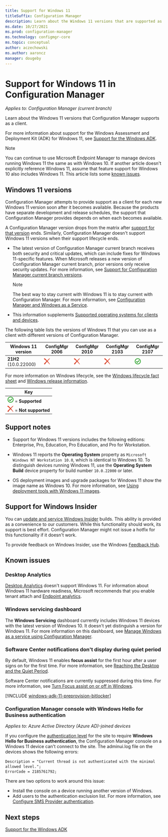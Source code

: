 ```yaml
---
title: Support for Windows 11
titleSuffix: Configuration Manager
description: Learn about the Windows 11 versions that are supported as clients with Configuration Manager.
ms.date: 10/27/2021
ms.prod: configuration-manager
ms.technology: configmgr-core
ms.topic: conceptual
author: aczechowski
ms.author: aaroncz
manager: dougeby
---
```


# Support for Windows 11 in Configuration Manager  

*Applies to: Configuration Manager (current branch)*

Learn about the Windows 11 versions that Configuration Manager supports as a client.

For more information about support for the Windows Assessment and Deployment Kit (ADK) for Windows 11, see [Support for the Windows ADK](support-for-windows-adk.md).

> [!NOTE]
> You can continue to use Microsoft Endpoint Manager to manage devices running Windows 11 the same as with Windows 10. If another article doesn't explicitly reference Windows 11, assume that feature support for Windows 10 also includes Windows 11. This article lists some [known issues](#known-issues).

<!--
> [!TIP]
> Windows Server builds as a client are supported the same as the associated Windows 11 version. For example, Windows Server 2022 is the same build version as Windows 11 ..., and Windows Server version ... is the same build version as Windows 11, version .... 
>
> For more information on Windows Server as a site system, see [Supported operating systems for Configuration Manager site system servers](supported-operating-systems-for-site-system-servers.md).
-->

## Windows 11 versions

Configuration Manager attempts to provide support as a client for each new Windows 11 version soon after it becomes available. Because the products have separate development and release schedules, the support that Configuration Manager provides depends on when each becomes available.

A Configuration Manager version drops from the matrix after [support for that version](../../servers/manage/current-branch-versions-supported.md) ends. Similarly, Configuration Manager doesn't support Windows 11 versions when their support lifecycle ends.

- The latest version of Configuration Manager current branch receives both security and critical updates, which can include fixes for Windows 11-specific features. When Microsoft releases a new version of Configuration Manager current branch, prior versions only receive security updates. For more information, see [Support for Configuration Manager current branch versions](../../servers/manage/current-branch-versions-supported.md).

    > [!NOTE]
    > The best way to stay current with Windows 11 is to stay current with Configuration Manager. For more information, see [Configuration Manager and Windows as a Service](../../understand/configuration-manager-and-windows-as-service.md).

- This information supplements [Supported operating systems for clients and devices](supported-operating-systems-for-clients-and-devices.md).

The following table lists the versions of Windows 11 that you can use as a client with different versions of Configuration Manager.

| Windows 11 version                         | ConfigMgr 2006 | ConfigMgr 2010 | ConfigMgr 2103 | ConfigMgr 2107 |
|--------------------------------------------|----------------|----------------|----------------|----------------|
| **21H2**<br>(10.0.22000) <!--2024-10-08--> | ![Not supported](media/red-x.png) | ![Not supported](media/red-x.png) | ![Not supported](media/red-x.png) | ![Supported](media/green-check.png) |

<!--
All currently supported versions of Configuration Manager current branch support the following Windows 11 LTSC editions:

- **Enterprise LTSC xxxx** <!--mm/dd/yyyy
-->

For more information on Windows lifecycle, see the [Windows lifecycle fact sheet](/lifecycle/faq/windows) and [Windows release information](/windows/release-health/windows11-release-information).

| Key |
|--|
| ![Supported](media/green-check.png) = **Supported** |
| ![Not supported](media/red-x.png) = **Not supported** |

## Support notes

- Support for Windows 11 versions includes the following editions: Enterprise, Pro, Education, Pro Education, and Pro for Workstation.

- Windows 11 reports the **Operating System** property as `Microsoft Windows NT Workstation 10.0`, which is identical to Windows 10. To distinguish devices running Windows 11, use the **Operating System Build** device property for build number `10.0.22000` or later.<!-- 11059508 -->

- OS deployment images and upgrade packages for Windows 11 show the image name as Windows 10. For more information, see [Using deployment tools with Windows 11 images](/windows-hardware/manufacture/desktop/using-deployment-tools-with-windows-11).<!--11128713-->

## Support for Windows Insider

You can [update and service Windows Insider](../../../sum/get-started/configure-classifications-and-products.md#bkmk_WIfB) builds. This ability is provided as a convenience to our customers. While this functionality should work, its support is best effort. Configuration Manager might not issue a hotfix for this functionality if it doesn't work.

To provide feedback on Windows Insider, use the Windows [Feedback Hub](/windows-insider/business/feedback).

## Known issues

### Desktop Analytics

<!-- 10797955 -->

[Desktop Analytics](../../../desktop-analytics/overview.md) doesn't support Windows 11. For information about Windows 11 hardware readiness, Microsoft recommends that you enable tenant attach and [Endpoint analytics](../../../../analytics/overview.md).

### Windows servicing dashboard

<!-- 10732387 -->

The **Windows Servicing** dashboard currently includes Windows 11 devices with the latest version of Windows 10. It doesn't yet distinguish a version for Windows 11. For more information on this dashboard, see [Manage Windows as a service using Configuration Manager](../../../osd/deploy-use/manage-windows-as-a-service.md).

### Software Center notifications don't display during quiet period

<!-- 11059565 -->

By default, Windows 11 enables **focus assist** for the first hour after a user signs on for the first time. For more information, see [Reaching the Desktop and the Quiet Period](/windows-hardware/customize/desktop/customize-oobe-in-windows-11#reaching-the-desktop-and-the-quiet-period).

Software Center notifications are currently suppressed during this time. For more information, see [Turn Focus assist on or off in Windows](https://support.microsoft.com/windows/turn-focus-assist-on-or-off-in-windows-5492a638-b5a3-1ee0-0c4f-5ae044450e09#ID0EBD=Windows_11).

<!-- 11307733 -->
[!INCLUDE [windows-adk-11-preprovision-bitlocker](includes/windows-adk-11-preprovision-bitlocker.md)]

### Configuration Manager console with Windows Hello for Business authentication

<!-- 11291031 -->

_Applies to: Azure Active Directory (Azure AD)-joined devices_

If you configure the [authentication level](../hierarchy/plan-for-the-sms-provider.md#authentication) for the site to require **Windows Hello for Business authentication**, the Configuration Manager console on a Windows 11 device can't connect to the site. The adminui.log file on the devices shows the following errors:

```log
Description = "Current thread is not authenticated with the minimal allowed level.";
ErrorCode = 2185761792;
```

There are two options to work around this issue:

- Install the console on a device running another version of Windows.
- Add users to the authentication exclusion list. For more information, see [Configure SMS Provider authentication](../security/configure-security.md#sms-provider-authentication).

## Next steps

[Support for the Windows ADK](support-for-windows-adk.md)

